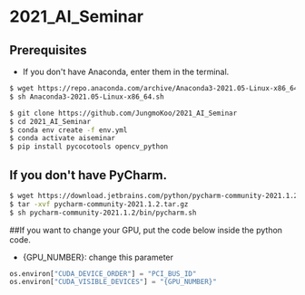 # 2021_AI_Seminar

## Prerequisites
- If you don't have Anaconda, enter them in the terminal.
```bash
$ wget https://repo.anaconda.com/archive/Anaconda3-2021.05-Linux-x86_64.sh
$ sh Anaconda3-2021.05-Linux-x86_64.sh
```
```bash
$ git clone https://github.com/JungmoKoo/2021_AI_Seminar
$ cd 2021_AI_Seminar
$ conda env create -f env.yml
$ conda activate aiseminar
$ pip install pycocotools opencv_python
```

## If you don't have PyCharm.
```bash
$ wget https://download.jetbrains.com/python/pycharm-community-2021.1.2.tar.gz
$ tar -xvf pycharm-community-2021.1.2.tar.gz
$ sh pycharm-community-2021.1.2/bin/pycharm.sh
```

##If you want to change your GPU, put the code below inside the python code.
- {GPU_NUMBER}: change this parameter
```python
os.environ["CUDA_DEVICE_ORDER"] = "PCI_BUS_ID"
os.environ["CUDA_VISIBLE_DEVICES"] = "{GPU_NUMBER}"
```